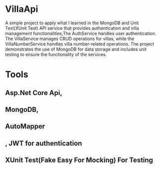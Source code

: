 # VillaApi
A simple project to apply what I learned in the MongoDB and Unit Test(XUnit Test)
API service that provides authentication and villa management functionalities,The AuthService handles user authentication.
The VillaService manages CRUD operations for villas, while the VillaNumberService handles villa number-related operations.
The project demonstrates the use of MongoDB for data storage and includes unit testing to ensure the functionality of the services.
# Tools
## Asp.Net Core Api,
## MongoDB,
## AutoMapper
## , JWT for authentication
## XUnit Test(Fake Easy For Mocking) For Testing
